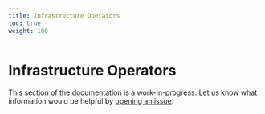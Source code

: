 ```yaml
---
title: Infrastructure Operators
toc: true
weight: 100
---
```


# Infrastructure Operators

This section of the documentation is a work-in-progress. Let us know what
information would be helpful by [opening an issue](https://github.com/crossplane/crossplane/issues/new).
